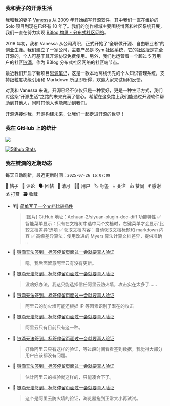 ### 我和妻子的开源生活

我和我的妻子 [Vanessa](https://github.com/Vanessa219) 从 2009 年开始编写开源软件，其中我们一直在维护的 Solo 项目到现在已经有 10 年了。我们的创作领域主要围绕博客和社区系统开展，我们一直在努力实现 [B3log 构思 - 分布式社区网络](https://ld246.com/article/1546941897596)。

2018 年初，我和 Vanessa 从公司离职，正式开始了“全职做开源、自由职业者”的创业生涯。我们建立了一家公司，主要产品是 Sym 社区系统，它的[社区版](https://github.com/88250/symphony)是完全开源的，个人可基于其开源协议免费使用。另外，我们也运营着一个超过 5 万用户的社区[链滴](https://ld246.com)，作为 B3log 分布式社区网络的社区端节点。

最近我们开启了新项目[思源笔记](https://github.com/siyuan-note/siyuan)，这是一款本地离线优先的个人知识管理系统，支持细粒度块级引用和 Markdown 所见即所得，欢迎大家来试用和反馈。

对我和 Vanessa 来说，开源已经不仅仅只是一种爱好，更是一种生活方式，我们对这条“开源生活”之路的未来充满了信心。希望在这条路上我们能通过开源软件帮助到其他人，同时其他人也能帮助到我们。

开源连接你我，开源构建未来，让我们一起走进开源的世界！

### 我在 GitHub 上的统计

<a title="Hits" target="_blank" href="https://github.com/88250/88250"><img src="https://hits.b3log.org/88250/88250.svg"></a>

[![Github Stats](https://github-readme-stats.vercel.app/api?username=88250&theme=tokyonight&show_icons=true)](https://github.com/88250)

<!--events start -->

### 我在链滴的近期动态

每天自动刷新，最近更新时间：`2025-07-26 16:07:09`

📝 帖子 &nbsp; 💬 评论 &nbsp; 🗣 回帖 &nbsp; 🌙 清月 &nbsp; 👨‍💻 用户 &nbsp; 🏷️ 标签 &nbsp; ⭐️ 关注 &nbsp; 👍 赞同 &nbsp; 💗 感谢 &nbsp; 💰 打赏 &nbsp; 🗃 收藏

* 💗📝 [简单写了一个文档比较插件](https://ld246.com/article/1753505200697)

  > [图片] GitHub 地址：Achuan-2/siyuan-plugin-doc-diff 功能特性 ✅ 智能菜单显示：只有在文档树中选中两个文档时，右键菜单才会显示'比较文档差异'选项 ✅ 获取文档内容：自动获取文档标题和 markdown 内容 ✅ 高级差异算法：使用改进的 Myers 算法计算文档差异，提供准确 ..
* 💬 [链滴无法签到，标签停留页面过一会就要真人验证](https://ld246.com/article/1753497328231/comment/1753503302938#comments)

  > 嗯，我后面留意阿里云有没有更新。
* 💬 [链滴无法签到，标签停留页面过一会就要真人验证](https://ld246.com/article/1753497328231/comment/1753502132168#comments)

  > 没啥好办法，我这只能选择信任阿里云防火墙，攻击实在太多了……
* 💬 [链滴无法签到，标签停留页面过一会就要真人验证](https://ld246.com/article/1753497328231/comment/1753500907464#comments)

  > 阿里云的防火墙可能还根据 IP 等因素识别了潜在的攻击
* 💬 [链滴无法签到，标签停留页面过一会就要真人验证](https://ld246.com/article/1753497328231/comment/1753500130426#comments)

  > 阿里云只有目前只有这一种。
* 💬 [链滴无法签到，标签停留页面过一会就要真人验证](https://ld246.com/article/1753497328231/comment/1753499416731#comments)

  > 好像阿里云只有这样的验证，等过段时间看看签到数据，我觉得大部分用户应该都没有问题。
* 💬 [链滴无法签到，标签停留页面过一会就要真人验证](https://ld246.com/article/1753497328231/comment/1753498961083#comments)

  > 估计阿里云的校验就这样的，只能凑合下了。
* 💬 [链滴无法签到，标签停留页面过一会就要真人验证](https://ld246.com/article/1753497328231/comment/1753497736726#comments)

  > 这个是阿里云防火墙的验证，浏览器拖到正常大小再试试。


<!--events end -->
